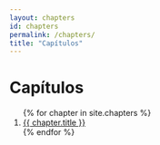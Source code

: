 ```yaml
---
layout: chapters
id: chapters
permalink: /chapters/
title: "Capítulos"
---
```


# Capítulos

<ol>
	{% for chapter in site.chapters %}
		<li>
			<a href="{{ chapter.url }}"> {{ chapter.title }} </a>
		</li>
	{% endfor %}
</ol>
